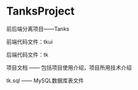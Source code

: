 # TanksProject

前后端分离项目——Tanks

前端代码文件：tkui

后端代码文件：tk

项目文档 —— 包括项目使用介绍，项目所用技术介绍

tk.sql —— MySQL数据库表文件
